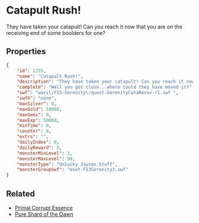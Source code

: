 # Catapult Rush!

They have taken your catapult! Can you reach it now that you are on the receiving end of some boulders for one?

## Properties

```json
{
    "id": 1255,
    "name": "Catapult Rush!",
    "description": "They have taken your catapult! Can you reach it now that you are on the receiving end of some boulders for one?",
    "complete": "Well you got close...where could they have moved it?",
    "swf": "wars\/F13-Serenity\/quest-SerenityCataRecov-r1.swf ",
    "swfX": "none",
    "maxSilver": 0,
    "maxGold": 50000,
    "maxGems": 0,
    "maxExp": 50000,
    "minTime": 0,
    "counter": 0,
    "extra": "",
    "dailyIndex": 0,
    "dailyReward": 0,
    "monsterMinLevel": 1,
    "monsterMaxLevel": 99,
    "monsterType": "Unlucky Jayson Stuff",
    "monsterGroupSwf": "mset-F13Serenity3.swf"
}
```

## Related

- [Primal Corrupt Essence](../items/13668-primal-corrupt-essence.md)
- [Pure Shard of the Dawn](../items/13669-pure-shard-of-the-dawn.md)

